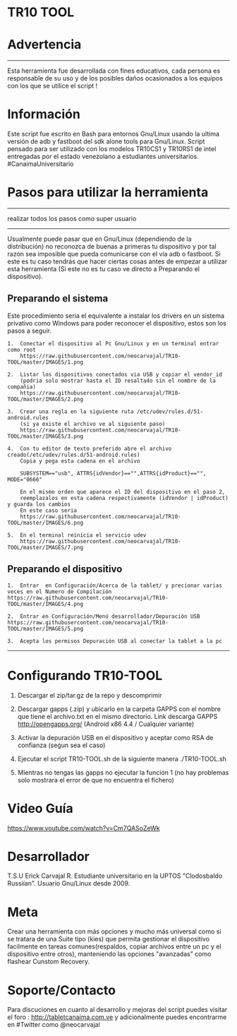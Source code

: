 # TR10 TOOL 

# Advertencia
_____________
Esta herramienta fue desarrollada con fines educativos, cada persona es responsable de su uso y de los posibles daños ocasionados a los equipos con los que se utilice el script !

# Información
Este script fue escrito en Bash para entornos Gnu/Linux usando la ultima versión de adb y fastboot del sdk alone tools para Gnu/Linux. Script pensado para ser utilizado con los modelos TR10CS1 y TR10RS1 de intel entregadas por el estado venezolano a estudiantes universitarios. #CanaimaUniversitario

# Pasos para utilizar la herramienta
- - - - - - - - - - - - - - - - - - - - - - - - -
realizar todos los pasos como super usuario
- - - - - - - - - - - - - - - - - - - - - - - - -
Usualmente puede pasar que en Gnu/Linux (dependiendo de la distribución) no reconozca de buenas a primeras tu dispositivo y por tal razón sea imposible que pueda comunicarse con el vía adb o fastboot. Si este es tu caso tendrás que hacer ciertas cosas antes de empezar a utilizar esta herramienta (Si este no es tu caso ve directo a Preparando el dispositivo).

## Preparando el sistema
Este procedimiento seria el equivalente a instalar los drivers en un sistema privativo como Windows para poder reconocer el dispositivo, estos son los pasos a seguir.

	1.  Conectar el dispositivo al Pc Gnu/Linux y en un terminal entrar como root
		https://raw.githubusercontent.com/neocarvajal/TR10-TOOL/master/IMAGES/1.png

    2.  Listar los dispositivos conectados via USB y copiar el vendor_id 
  		(podria solo mostrar hasta el ID resaltado sin el nombre de la compañia)
		https://raw.githubusercontent.com/neocarvajal/TR10-TOOL/master/IMAGES/2.png

	3.  Crear una regla en la siguiente ruta /etc/udev/rules.d/51-android.rules
	    (si ya existe el archivo ve al siguiente paso)
		https://raw.githubusercontent.com/neocarvajal/TR10-TOOL/master/IMAGES/3.png

	4.  Con tu editor de texto preferido abre el archivo creado(/etc/udev/rules.d/51-android.rules)
		Copia y pega esta cadena en el archivo

		SUBSYSTEM=="usb", ATTRS{idVendor}=="",ATTRS{idProduct}=="", MODE="0666"

  		En el mismo orden que aparece el ID del dispositivo en el paso 2, 
  		reemplazalos en esta cadena respectivamente (idVendor | idProduct) y guarda los cambios
  		En este caso seria
		https://raw.githubusercontent.com/neocarvajal/TR10-TOOL/master/IMAGES/6.png

	5.  En el terminal reinicia el servicio udev 
		https://raw.githubusercontent.com/neocarvajal/TR10-TOOL/master/IMAGES/7.png

## Preparando el dispositivo
	1.  Entrar  en Configuración/Acerca de la tablet/ y precionar varias veces en el Numero de Compilación
	https://raw.githubusercontent.com/neocarvajal/TR10-TOOL/master/IMAGES/4.png

	2.  Entrar en Configuración/Menú desarrollador/Depuración USB
	https://raw.githubusercontent.com/neocarvajal/TR10-TOOL/master/IMAGES/5.png

	3.  Acepta los permisos Depuración USB al conectar la tablet a la pc
-----------------------------------------------------------------------------------------------

# Configurando TR10-TOOL
1.  Descargar el zip/tar.gz de la repo y descomprimir

2.  Descargar gapps (.zip) y ubicarlo en la carpeta GAPPS con el nombre que tiene el archivo.txt en el mismo directorio. Link descarga GAPPS http://opengapps.org/ (Android x86 4.4 / Cualquier variante)

3.  Activar la depuración USB en el dispositivo y aceptar como RSA de confianza (seǵun sea el caso)

4.  Ejecutar el script TR10-TOOL.sh de la siguiente manera  ./TR10-TOOL.sh

5.  Mientras no tengas las gapps no ejecutar la función 1 (no hay problemas solo mostrara el error de que no encuentra el fichero)

# Video Guía
https://www.youtube.com/watch?v=Cm7QASoZeWk

# Desarrollador
T.S.U Erick Carvajal R. Estudiante universitario en la UPTOS "Clodosbaldo Russiían". Usuario Gnu/Linux desde 2009.

# Meta
Crear una herramienta con más opciones y mucho más universal como si se tratara de una Suite tipo (kies) que permita gestionar el dispositivo facilmente en tareas comunes(respaldos, copiar archivos entre un pc y el dispositivo entre otros), manteniendo las opciones "avanzadas" como flashear Cunstom Recovery.

# Soporte/Contacto
Para discuciones en cuanto al desarrollo y mejoras del script puedes visitar el foro : http://tabletcanaima.com.ve y adicionalmente puedes encontrarme en #Twitter como @neocarvajal

